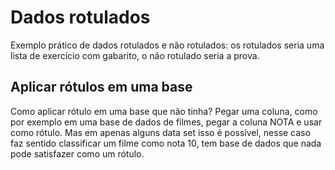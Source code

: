 # Dados rotulados

Exemplo prático de dados rotulados e não rotulados: os rotulados seria uma lista de exercício com gabarito, o não rotulado seria a prova.

## Aplicar rótulos em uma base

Como aplicar rótulo em uma base que não tinha? Pegar uma coluna, como por exemplo em uma base de dados de filmes, pegar a coluna NOTA e usar como rótulo. Mas em apenas alguns data set isso é possível, nesse caso faz sentido classificar um filme como nota 10, tem base de dados que nada pode satisfazer como um rótulo.

